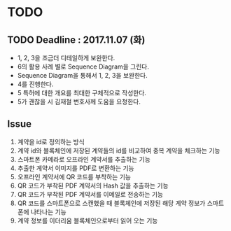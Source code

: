 # TODO
## TODO Deadline : 2017.11.07 (화)
- 1, 2, 3을 조금더 디테일하게 보완한다.
- 6의 활용 사례 별로 Sequence Diagram을 그린다.
- Sequence Diagram을 통해서 1, 2, 3을 보완한다.
- 4를 진행한다.
- 5 특허에 대한 개요를 최대한 구체적으로 작성한다.
- 5가 괜찮을 시 김재철 변호사께 도움을 요청한다.

## Issue
1. 계약을 id로 정의하는 방식
2. 계약 id와 블록체인에 저장된 계약들의 id를 비교하여 중복 계약을 체크하는 기능
3. 스마트폰 카메라로 오프라인 계약서를 추출하는 기능
4. 추출한 계약서 이미지를 PDF로 변환하는 기능
5. 오프라인 계약서에 QR 코드를 부착하는 기능
6. QR 코드가 부착된 PDF 계약서의 Hash 값을 추출하는 기능
7. QR 코드가 부착된 PDF 계약서를 이메일로 전송하는 기능
8. QR 코드를 스마트폰으로 스캔했을 때 블록체인에 저장된 해당 계약 정보가 스마트폰에 나타나는 기능
9. 계약 정보를 이더리움 블록체인으로부터 읽어 오는 기능 